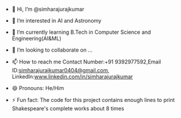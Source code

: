 - 👋 Hi, I’m @simharajurajkumar
- 👀 I’m interested in AI and Astronomy
- 🌱 I’m currently learning B.Tech in Computer Science and Engineering(AI&ML)
- 💞️ I’m looking to collaborate on ...
- 📫 How to reach me Contact Number:+91 9392977592,Email ID:simharajurajkumar0404@gmail.com, LinkedIn:www.linkedin.com/in/simharajurajkumar


- 😄 Pronouns: He/Him
- ⚡ Fun fact: The code for this project contains enough lines to print Shakespeare's complete works about 8 times 

<!---
simharajurajkumar/simharajurajkumar is a ✨ special ✨ repository because its `README.md` (this file) appears on your GitHub profile.
You can click the Preview link to take a look at your changes.
--->
